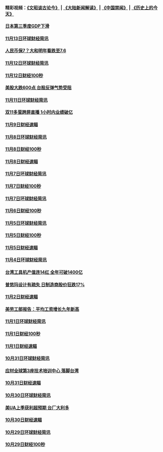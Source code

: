 #### 精彩视频：[《文昭谈古论今》](https://github.com/gfw-breaker/wenzhao/blob/master/README.md?t=11142132) | [《大陆新闻解读》](https://github.com/gfw-breaker/ntdtv-comedy/blob/master/README.md?t=11142132) | [《中国禁闻》](https://github.com/gfw-breaker/ntdtv-news/blob/master/README.md?t=11142132) | [《历史上的今天》](https://github.com/gfw-breaker/today-in-history/blob/master/README.md?t=11142132) 

#### [日本第三季度GDP下滑](../pages/news208/a1399321.md?t=11142132) 

#### [11月13日环球财经简讯](../pages/news208/a1399307.md?t=11142132) 

#### [人民币保7？大和明年看跌至7.6](../pages/news208/a1399186.md?t=11142132) 

#### [11月12日环球财经简讯](../pages/news208/a1399165.md?t=11142132) 

#### [11月12日财经100秒](../pages/news208/a1399159.md?t=11142132) 

#### [美股大跌600点 台股反弹气势受阻](../pages/news208/a1399118.md?t=11142132) 

#### [11月11日环球财经简讯](../pages/news208/a1399019.md?t=11142132) 

#### [双11多萤跨屏直播 1小时内业绩破亿](../pages/news208/a1399006.md?t=11142132) 

#### [11月9日财经速瞄](../pages/news208/a1398742.md?t=11142132) 

#### [11月8日环球财经简讯](../pages/news208/a1398716.md?t=11142132) 

#### [11月8日财经100秒](../pages/news208/a1398701.md?t=11142132) 

#### [11月8日财经速瞄](../pages/news208/a1398608.md?t=11142132) 

#### [11月7日环球财经简讯](../pages/news208/a1398563.md?t=11142132) 

#### [11月7日财经100秒](../pages/news208/a1398546.md?t=11142132) 

#### [11月7日环球财经简讯](../pages/news208/a1398431.md?t=11142132) 

#### [11月6日财经100秒](../pages/news208/a1398407.md?t=11142132) 

#### [11月5日环球财经简讯](../pages/news208/a1398262.md?t=11142132) 

#### [11月5日财经100秒](../pages/news208/a1398249.md?t=11142132) 

#### [11月5日财经速瞄](../pages/news208/a1398159.md?t=11142132) 

#### [11月4日环球财经简讯](../pages/news208/a1398126.md?t=11142132) 

#### [台湾工具机产值连14红 全年可破1400亿](../pages/news208/a1398100.md?t=11142132) 

#### [普悠玛设计有疏失 日制造商股价狂跌17%](../pages/news208/a1398015.md?t=11142132) 

#### [11月2日财经速瞄](../pages/news208/a1397864.md?t=11142132) 

#### [美劳工部报告：平均工资增长九年新高](../pages/news208/a1397816.md?t=11142132) 

#### [11月1日环球财经简讯](../pages/news208/a1397814.md?t=11142132) 

#### [11月1日财经100秒](../pages/news208/a1397785.md?t=11142132) 

#### [11月1日财经速瞄](../pages/news208/a1397712.md?t=11142132) 

#### [10月31日环球财经简讯](../pages/news208/a1397656.md?t=11142132) 

#### [应材全球第3座技术培训中心 落脚台湾](../pages/news208/a1397640.md?t=11142132) 

#### [10月31日财经速瞄](../pages/news208/a1397568.md?t=11142132) 

#### [10月30日环球财经简讯](../pages/news208/a1397518.md?t=11142132) 

#### [美UA上季获利超预期 台厂大利多](../pages/news208/a1397486.md?t=11142132) 

#### [10月30日财经速瞄](../pages/news208/a1397400.md?t=11142132) 

#### [10月29日环球财经简讯](../pages/news208/a1397356.md?t=11142132) 

#### [10月29日财经100秒](../pages/news208/a1397325.md?t=11142132) 

